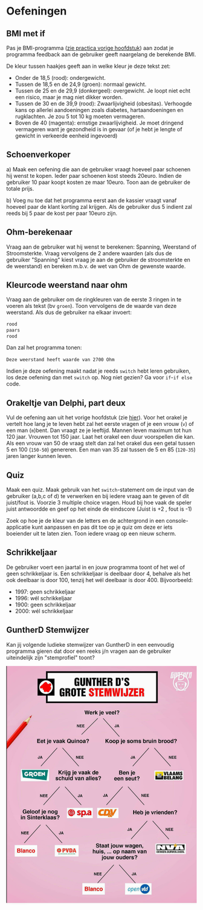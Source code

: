 # Oefeningen

## BMI met if

Pas je BMI-programma \([zie practica vorige hoofdstuk](../h3-werken-met-data/a_practica.md#bmi-berekenaar)\) aan zodat je programma feedback aan de gebruiker geeft naargelang de berekende BMI.

De kleur tussen haakjes geeft aan in welke kleur je deze tekst zet:

* Onder de 18,5 \(rood\): ondergewicht.
* Tussen de 18,5 en de 24,9 \(groen\): normaal gewicht. 
* Tussen de 25 en de 29,9 \(donkergeel\): overgewicht. Je loopt niet echt een risico, maar je mag niet dikker worden.
* Tussen de 30 en de 39,9 \(rood\): Zwaarlijvigheid \(obesitas\). Verhoogde kans op allerlei aandoeningen zoals diabetes, hartaandoeningen en rugklachten. Je zou 5 tot 10 kg moeten vermageren.
* Boven de 40 \(magenta\): ernstige zwaarlijvigheid. Je moet dringend vermageren want je gezondheid is in gevaar \(of je hebt je lengte of gewicht in verkeerde eenheid ingevoerd\)

## Schoenverkoper

a\) Maak een oefening die aan de gebruiker vraagt hoeveel paar schoenen hij wenst te kopen. Ieder paar schoenen kost steeds 20euro. Indien de gebruiker 10 paar koopt kosten ze maar 10euro. Toon aan de gebruiker de totale prijs.

b\) Voeg nu toe dat het programma eerst aan de kassier vraagt vanaf hoeveel paar de klant korting zal krijgen. Als de gebruiker dus 5 indient zal reeds bij 5 paar de kost per paar 10euro zijn.

## Ohm-berekenaar

Vraag aan de gebruiker wat hij wenst te berekenen: Spanning, Weerstand of Stroomsterkte. Vraag vervolgens de 2 andere waarden \(als dus de gebruiker "Spanning" kiest vraag je aan de gebruiker de stroomsterkte en de weerstand\) en bereken m.b.v. de wet van Ohm de gewenste waarde.

## Kleurcode weerstand naar ohm

Vraag aan de gebruiker om de ringkleuren van de eerste 3 ringen in te voeren als tekst \(bv `groen`\). Toon vervolgens de de waarde van deze weerstand. Als dus de gebruiker na elkaar invoert:

```text
rood
paars
rood
```

Dan zal het programma tonen:

`Deze weerstand heeft waarde van 2700 Ohm`

Indien je deze oefening maakt nadat je reeds `switch` hebt leren gebruiken, los deze oefening dan met `switch` op. Nog niet gezien? Ga voor `if`-`if else` code.

## Orakeltje van Delphi, part deux

Vul de oefening aan uit het vorige hoofdstuk \(zie [hier](../h3-werken-met-data/a_practica.md#het-orakeltje-van-delphi)\). Voor het orakel je vertelt hoe lang je te leven hebt zal het eerste vragen of je een vrouw \(`v`\) of een man \(`m`\)bent. Dan vraagt ze je leeftijd. Mannen leven maximum tot hun 120 jaar. Vrouwen tot 150 jaar. Laat het orakel een duur voorspellen die kan. Als een vrouw van 50 de vraag stelt dan zal het orakel dus een getal tussen 5 en 100 \(`150-50`\) genereren. Een man van 35 zal tussen de 5 en 85 \(`120-35`\) jaren langer kunnen leven.

## Quiz

Maak een quiz. Maak gebruik van het `switch`-statement om de input van de gebruiker \(a,b,c of d\) te verwerken en bij iedere vraag aan te geven of dit juist/fout is. Voorzie 3 multiple choice vragen. Houd bij hoe vaak de speler juist antwoordde en geef op het einde de eindscore \(Juist is +2 , fout is -1\)

Zoek op hoe je de kleur van de letters en de achtergrond in een console-applicatie kunt aanpassen en pas dit toe op je quiz om deze er iets boeiender uit te laten zien. Toon iedere vraag op een nieuw scherm.

## Schrikkeljaar

De gebruiker voert een jaartal in en jouw programma toont of het wel of geen schrikkeljaar is. Een schrikkeljaar is deelbaar door 4, behalve als het ook deelbaar is door 100, tenzij het wél deelbaar is door 400. Bijvoorbeeld:

* 1997: geen schrikkeljaar
* 1996: wél schrikkeljaar
* 1900: geen schrikkeljaar
* 2000: wél schrikkeljaar

## GuntherD Stemwijzer

Kan jij volgende ludieke stemwijzer van GuntherD in een eenvoudig programma gieren dat door een reeks j/n vragen aan de gebruiker uiteindelijk zijn "stemprofiel" toont?

![](../../.gitbook/assets/stemwijzer.png)

